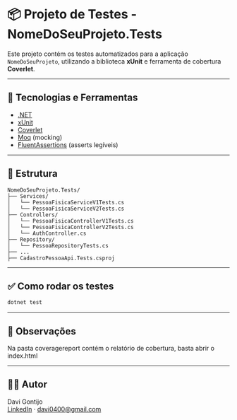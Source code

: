 
# 📦 Projeto de Testes - NomeDoSeuProjeto.Tests

Este projeto contém os testes automatizados para a aplicação `NomeDoSeuProjeto`, utilizando a biblioteca **xUnit** e ferramenta de cobertura **Coverlet**.

---

## 🚀 Tecnologias e Ferramentas

- [.NET](https://dotnet.microsoft.com/)
- [xUnit](https://xunit.net/)
- [Coverlet](https://github.com/coverlet-coverage/coverlet)
- [Moq](https://github.com/moq/moq4) (mocking)
- [FluentAssertions](https://fluentassertions.com/) (asserts legíveis)

---

## 📂 Estrutura

```
NomeDoSeuProjeto.Tests/
├── Services/
│   └── PessoaFisicaServiceV1Tests.cs
│   └── PessoaFisicaServiceV2Tests.cs
├── Controllers/
│   └── PessoaFisicaControllerV1Tests.cs
│   └── PessoaFisicaControllerV2Tests.cs
│   └── AuthController.cs
├── Repository/
│   └── PessoaRepositoryTests.cs
├── ...
├── CadastroPessoaApi.Tests.csproj
```

---

## ✅ Como rodar os testes

```bash
dotnet test
```


---

## 📝 Observações

Na pasta coveragereport contém o relatório de cobertura, basta abrir o index.html

---

## 👨‍💻 Autor

Davi Gontijo  
[LinkedIn](https://linkedin.com/in/davigontijo) · davi0400@gmail.com